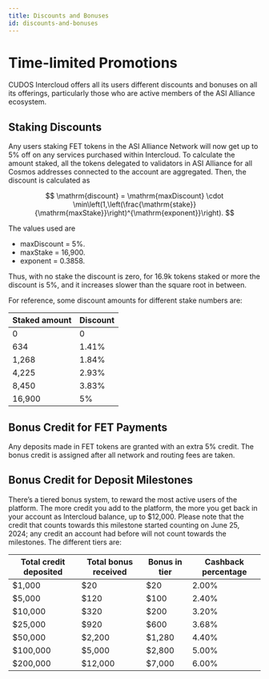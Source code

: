 ```yaml
---
title: Discounts and Bonuses
id: discounts-and-bonuses
---
```


# Time-limited Promotions
CUDOS Intercloud offers all its users different discounts and bonuses on all its offerings, particularly those who are active members of the ASI Alliance ecosystem.

## Staking Discounts
Any users staking FET tokens in the ASI Alliance Network will now get up to 5% off on any services purchased within Intercloud.
To calculate the amount staked, all the tokens delegated to validators in ASI Alliance for all Cosmos addresses connected to the account are aggregated.
Then, the discount is calculated as

$$
\mathrm{discount} = \mathrm{maxDiscount} \cdot \min\left(1,\left(\frac{\mathrm{stake}}{\mathrm{maxStake}}\right)^{\mathrm{exponent}}\right).
$$

The values used are

- maxDiscount = 5%.
- maxStake = 16,900.
- exponent = 0.3858.

Thus, with no stake the discount is zero, for 16.9k tokens staked or more the discount is 5%, and it increases slower than the square root in between.

For reference, some discount amounts for different stake numbers are:

| Staked amount | Discount |
| --- | --- |
| 0 | 0 |
| 634 | 1.41% |
| 1,268 | 1.84% |
| 4,225 | 2.93% |
| 8,450 | 3.83% |
| 16,900	| 5% |

## Bonus Credit for FET Payments
Any deposits made in FET tokens are granted with an extra 5% credit.
The bonus credit is assigned after all network and routing fees are taken.

## Bonus Credit for Deposit Milestones
There’s a tiered bonus system, to reward the most active users of the platform.
The more credit you add to the platform, the more you get back in your account as Intercloud balance, up to $12,000.
Please note that the credit that counts towards this milestone started counting on June 25, 2024; any credit an account had before will not count towards the milestones.
The different tiers are:

|Total credit deposited | Total bonus received | Bonus in tier | Cashback percentage |
| --- | --- | --- | --- |
| $1,000 | $20 | $20 | 2.00% |
| $5,000 | $120 | $100 | 2.40% |
| $10,000 | $320 | $200 | 3.20% |
| $25,000 | $920 | $600 | 3.68% |
| $50,000 | $2,200 | $1,280 | 4.40% |
| $100,000 | $5,000 | $2,800 | 5.00% |
| $200,000 | $12,000 | $7,000 | 6.00% |